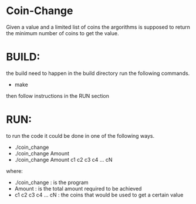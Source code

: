 # Coin-Change

Given a value and a limited list of coins the argorithms is supposed to return the minimum number of coins to get the value.

# BUILD:
the build need to happen in the build directory
run the following commands.
- make


then follow instructions in the RUN section

# RUN:
to run the code it could be done in one of the following ways.
- ./coin_change
- ./coin_change Amount
- ./coin_change Amount c1 c2 c3 c4 ... cN

where:
- ./coin_change : is the program
- Amount : is the total amount required to be achieved
- c1 c2 c3 c4 ... cN : the coins that would be used to get a certain value
